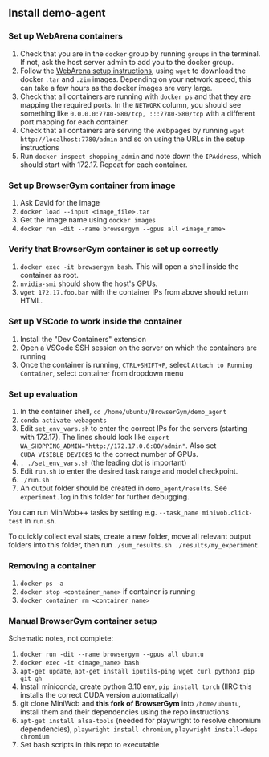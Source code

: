 ## Install demo-agent

### Set up WebArena containers

1. Check that you are in the `docker` group by running `groups` in the terminal. If not, ask the host server admin to add you to the docker group. 
1. Follow the [WebArena setup instructions](https://github.com/web-arena-x/webarena/tree/main/environment_docker#individual-website), using `wget` to download the docker `.tar` and `.zim` images. Depending on your network speed, this can take a few hours as the docker images are very large.
1. Check that all containers are running with `docker ps` and that they are mapping the required ports. In the `NETWORK` column, you should see something like `0.0.0.0:7780->80/tcp, :::7780->80/tcp` with a different port mapping for each container.
1. Check that all containers are serving the webpages by running `wget http://localhost:7780/admin` and so on using the URLs in the setup instructions
1. Run `docker inspect shopping_admin` and note down the `IPAddress`, which should start with 172.17. Repeat for each container.

### Set up BrowserGym container from image

1. Ask David for the image
1. `docker load --input <image_file>.tar`
1. Get the image name using `docker images`
1. `docker run -dit --name browsergym --gpus all <image_name>`


### Verify that BrowserGym container is set up correctly

1. `docker exec -it browsergym bash`. This will open a shell inside the container as root.
1. `nvidia-smi` should show the host's GPUs.
1. `wget 172.17.foo.bar` with the container IPs from above should return HTML.

### Set up VSCode to work inside the container

1. Install the "Dev Containers" extension
1. Open a VSCode SSH session on the server on which the containers are running
1. Once the container is running, `CTRL+SHIFT+P`, select `Attach to Running Container`, select container from dropdown menu


### Set up evaluation
1. In the container shell, `cd /home/ubuntu/BrowserGym/demo_agent`
1. `conda activate webagents`
1. Edit `set_env_vars.sh` to enter the correct IPs for the servers (starting with 172.17). The lines should look like `export WA_SHOPPING_ADMIN="http://172.17.0.6:80/admin"`. Also set `CUDA_VISIBLE_DEVICES` to the correct number of GPUs.
1. `. ./set_env_vars.sh` (the leading dot is important)
1. Edit `run.sh` to enter the desired task range and model checkpoint.
1. `./run.sh`
1. An output folder should be created in `demo_agent/results`. See `experiment.log` in this folder for further debugging.

You can run MiniWob++ tasks by setting e.g. `--task_name miniwob.click-test` in `run.sh`.

To quickly collect eval stats, create a new folder, move all relevant output folders into this folder, then run `./sum_results.sh ./results/my_experiment`.

### Removing a container
1. `docker ps -a`
1. `docker stop <container_name>` if container is running
1. `docker container rm <container_name>`

### Manual BrowserGym container setup

Schematic notes, not complete:

1. `docker run -dit --name browsergym --gpus all ubuntu`
1. `docker exec -it <image_name> bash`
1. `apt-get update`, `apt-get install iputils-ping wget curl python3 pip git gh`
1. Install miniconda, create python 3.10 env,  `pip install torch` (IIRC this installs the correct CUDA version automatically)
1. git clone MiniWob and **this fork of BrowserGym** into `/home/ubuntu`, install them and their dependencies using the repo instructions
1. `apt-get install alsa-tools` (needed for playwright to resolve chromium dependencies), `playwright install chromium`, `playwright install-deps chromium`
1. Set bash scripts in this repo to executable
